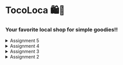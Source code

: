 # TocoLoca 🛍️🌴
### Your favorite local shop for simple goodies!!

<details>

<summary> Assignment 5
</summary>

## 1. Priority Order of CSS Selectors

Inline Style: Inline styles have the highest specificity since they are applied directly to the HTML element.
ID Selector: ID selectors are more specific than classes and element selectors.
Class, Pseudo Class, and Attribute Selectors: These have lower specificity than IDs but higher than element selectors.
Element Selector and Pseudo-Elements: These hold the lowest level of specificity.

## 2. Why Is Responsive Design Important in Web Application Development? 
Responsive design reduces data load and simplifies code by eliminating the need to create device-specific versions of a site. Its main goal is to ensure that web applications provide the best possible viewing and interaction experience across all devices.

Applications with Responsive Design:
GitHub: Provides a uniform experience on all devices.
Dropbox: Adapts its layout based on the device, offering a seamless experience across platforms. The mobile app simplifies tasks, while the desktop version enhances Windows Explorer, macOS Finder, and taskbar functionalities.

Applications without Responsive Design:
Older Government Websites: Some older local government portals lack responsive design, resulting in small text, misaligned elements, and non-functional features on mobile devices.
Legacy Corporate Portals: Some older intranet or corporate systems were designed exclusively for desktops, and without responsive updates, mobile users face issues like excessive zooming and scrolling.

## 3. Differences Between Margin, Border, and Padding

Margin: The space outside the element's border, used to clear an area around the element.
Border: A visible line around the padding and content of an element.
Padding: The space between the element’s content and its border.
How to Implement Them:
```
Margin:
css
Copy code
.element {
  margin: 20px;
}
.element {
  margin-top: 5px;
  margin-right: 10px;
  margin-bottom: 20px;
  margin-left: 30px;
}
Border:
css
Copy code
.element {
  border: 5px solid;
}
.element {
  border-top: 5px red;
  border-right: 5px green;
  border-bottom: 5px blue;
  border-left: 5px red;
}
Padding:
css
Copy code
.element {
  padding: 40px;
}
.element {
  padding-top: 15px;
  padding-right: 20px;
  padding-bottom: 25px;
  padding-left: 35px;
}
```
## 4. Concepts of Flexbox and Grid Layout

Flexbox: Flexbox allows for precise control over the alignment and distribution of space between items, working in one dimension (either row or column).
Uses:
Navigation Bars: Flexbox is often used to evenly space or center navigation items.
Responsive Layouts: Flexbox is effective for rearranging elements as screen sizes change, enhancing responsive design.
Grid: The grid system supports two-dimensional layouts, handling both rows and columns simultaneously, allowing for more complex designs.
Uses:
Dashboards: Ideal for organizing charts, tables, and widgets in a structured format.
Complex Page Layouts: Useful for building full web pages that require both rows and columns for content organization.
How I Implemented the Checklist

## 5. This section explains the step-by-step approach for implementing the features discussed in the assignment.
### Implement functions to delete and edit products.
1. Create two new functions in views.py to delete and edit products:
```
def edit_item(request, id):
    item = ItemEntry.objects.get(pk = id)
    form = ItemEntryForm(request.POST or None, instance=item)

    if form.is_valid() and request.method == "POST":
        form.save()
        return HttpResponseRedirect(reverse('main:show_main'))

    context = {'form': form}
    return render(request, "edit_item.html", context)

def delete_item(request, id):
    item = ItemEntry.objects.get(pk = id)
    item.delete()
    return HttpResponseRedirect(reverse('main:show_main'))
```
2. Add necessary dependent imports
```
from django.shortcuts import .., reverse
from django.http import .., HttpResponseRedirect
```
3. Add those two functions and their urls to views.py
```
from main.views import show_main, create_new_item, show_xml, show_json, show_xml_by_id, show_json_by_id, register, login_user, logout_user, edit_item, delete_item
urlpatterns = [
    ...
    path('edit-item/<uuid:id>', edit_item, name='edit_item'),
    path('delete/<uuid:id>', delete_item, name='delete_item'),
]
```
### Customize the design of the HTML templates that have been created in previous assignments using CSS or a CSS framework (such as Bootstrap, Tailwind, Bulma) with the following conditions:
1. Create a folder called `static`in the root directory with two other folders called `images` and `css`. This will be where we put our necessary images and designs.
2. Modified `base.html` to reference TailWindCSS and using whitenoise.
```
{% load static %}
<!DOCTYPE html>
<html lang="en">
  <head>
    <meta charset="UTF-8" />
    <meta name="viewport" content="width=device-width, initial-scale=1.0" />
    {% block meta %} {% endblock meta %}
    <script src="https://cdn.tailwindcss.com"></script>
    <link rel="stylesheet" href="{% static 'css/global.css' %}"/>
  </head>
  <body>
    {% block content %} {% endblock content %}
  </body>
</html>

# THIS IS IN SETTINGS.PY
MIDDLEWARE = [
    'django.middleware.security.SecurityMiddleware',
    'whitenoise.middleware.WhiteNoiseMiddleware',
    ....

# THIS IS TO DEAL WITH STATIC
STATIC_URL = '/static/'
if DEBUG:
    STATICFILES_DIRS = [
        BASE_DIR / 'static' # refers to /static root project in development mode
    ]
else:
    STATIC_ROOT = BASE_DIR / 'static' 
```
3. Add any needed images to images. Create a css file called `global.css`. Here is a short snippet.
```
.form-style form input, form textarea, form select {
    width: 100%;
    padding: 0.5rem;
    border: 2px solid #bcbcbc;
    border-radius: 0.375rem;
}
.form-style form input:focus, form textarea:focus, form select:focus {
    outline: none;
...
```
4. Using inline CSS, customized all html pages made from previous assignment.


### Create a navigation bar (navbar) for the features in the application that is responsive to different device sizes, especially mobile and desktop.
1. Created `navbar.html` in `templates` in root driectory. Here is a short snippet:
   ```
<nav class="bg-rose-800 shadow-lg fixed top-0 left-0 z-40 w-screen">
  <div class="max-w-7xl mx-auto px-4 sm:px-6 lg:px-8">
      <div class="flex items-center justify-between h-16">
    ...
   ```
      </details>

<details>
  
<summary>
  Assignment 4
</summary>

## 1. Differences between HttpResponseRedirect() and redirect() 
* HttpResponseRedirect():
A built-in Django class that returns an HTTP 302 response to redirect to a specific URL.Typically used when we want more control and modification on the response before returning it (e.g., adding cookies or values into the website’s local storage).
* redirect():
A Django shortcut function that implicitly uses HttpResponseRedirect().
redirect() is more convenient because it can accept various parameters (URL, named URL patterns, model instances, etc.) and is more concise in syntax.


## 2. How the Product Model is Linked to the User Model
In this project, the Product model is usually linked to the User model using ForeignKey. This connects each Product to a specific user.

```
class Product(models.Model):
    user = models.ForeignKey('auth.User', on_delete=models.CASCADE)
    id = models.UUIDField(primary_key=True, editable=False, default=uuid.uuid4)
    name = models.CharField(max_length=100)
    price = models.IntegerField()
    description = models.TextField(max_length=500)
```
How it works:
Each time a user creates a product entry, that entry is associated with exactly one logged-in User.
ForeignKey is used to create a many-to-one relationship between Product and User. In other words, one user can have many products, but each product belongs to only one user.

## 3. Differences Between Authentication and Authorization
Authentication is the process of verifying a user's identity, typically through credentials like a username and password. It ensures that only users with valid accounts can access the website. For example, when a user logs in with their credentials, their identity is authenticated. On the other hand, authorization determines what an authenticated user is allowed to access. It assigns specific permissions based on the user's role. For instance, after logging in, an admin can access the /admin panel, while a regular user cannot.

In Django, authentication verifies the user's credentials, and once successful, authorization checks their permissions to grant or restrict access to various resources. Django manages both processes using middleware. The authenticated user is stored as request.user in every request, making it easy to retrieve user information. Additionally, Django offers permissions and groups to control access at a granular level, allowing different levels of access for different users. Built-in decorators like @login_required and permission checks can be applied to views to ensure secure access.

## 4. How Django Remembers Logged-In Users
Authentication is the process of verifying a user's identity, typically through credentials like a username and password. It ensures that only users with valid accounts can access the website. For example, when a user logs in with their credentials, their identity is authenticated. On the other hand, authorization determines what an authenticated user is allowed to access. It assigns specific permissions based on the user's role. For instance, after logging in, an admin can access the /admin panel, while a regular user cannot.

In Django, authentication verifies the user's credentials, and once successful, authorization checks their permissions to grant or restrict access to various resources. Django manages both processes using middleware. The authenticated user is stored as request.user in every request, making it easy to retrieve user information. Additionally, Django offers permissions and groups to control access at a granular level, allowing different levels of access for different users. Built-in decorators like @login_required and permission checks can be applied to views to ensure secure access.

# Checklist Implementation Steps
### 1. Implementing User Registration, Login, and Logout Functions
a) Create a form in a view for new user registration using UserCreationForm
```
def register(request):
    form = UserCreationForm()

    if request.method == "POST":
        form = UserCreationForm(request.POST)
        if form.is_valid():
            form.save()
            messages.success(request, 'Your account has been successfully created!')
            return redirect('main:login')
    context = {'form':form}
    return render(request, 'register.html', context)
```
b) Create the auth/register.html template to display the registration form.
c) Create a login form in a view for registered users to log in
```
def login_user(request):
   if request.method == 'POST':
      form = AuthenticationForm(data=request.POST)

      if form.is_valid():
        user = form.get_user()
        login(request, user)
        response = HttpResponseRedirect(reverse("main:show_main"))
        response.set_cookie('last_login', str(datetime.datetime.now()))
        return response

   else:
      form = AuthenticationForm(request)
   context = {'form': form}
   return render(request, 'login.html', context)
```
d) Create the auth/login.html template to display the login form
e) Create a logout form in a view for users to log out.
```
def login_user(request):
   if request.method == 'POST':
      form = AuthenticationForm(data=request.POST)

      if form.is_valid():
        user = form.get_user()
        login(request, user)
        response = HttpResponseRedirect(reverse("main:show_main"))
        response.set_cookie('last_login', str(datetime.datetime.now()))
        return response

   else:
      form = AuthenticationForm(request)
   context = {'form': form}
   return render(request, 'login.html', context)
```
g) Add a logout link in the template for easy logout through a button
h) Finally, ensure all views are called through urls.py:
```
urlpatterns = [
    ...
    path('register/', register, name='register'),
    path('login/', login_user, name='login'),
    path('logout/', logout_user, name='logout'),
]
```

### 2. Linking Product Model to User
a) Create a Product model and add a ForeignKey to User so that each created product can be associated with a user.
```
import uuid 
from django.db import models
from django.contrib.auth.models import User

class ItemEntry(models.Model):
    user = models.ForeignKey(User, on_delete=models.CASCADE)
    id = models.UUIDField(primary_key=True, default=uuid.uuid4, editable=False)
    name = models.CharField(max_length=255)
    price = models.IntegerField()
    desc = models.TextField()

```
b) Run migrations to apply the changes

### 3. Using Cookies
a) Set cookies when the user logs in
```
        response = HttpResponseRedirect(reverse("main:show_main"))
        response.set_cookie('last_login', str(datetime.datetime.now()))
        return response
```

</details>

<details>

<summary>Assignment 3</summary>

## Explain why we need data delivery in implementing a platform.

EEffective data delivery is key to running a platform because it ensures that information reaches the right people or systems quickly and correctly. This helps the platform function smoothly, supports real-time decisions, keeps data secure, and makes sure everyone is using the latest information. Without good data delivery, platforms would struggle with performance, fail to meet user needs, and have trouble protecting sensitive information.

## In your opinion, which is better, XML or JSON? Why is JSON more popular than XML?

Personally, I prefer JSON because it's structure and distinct appearance, making it much more human readable. According to [Amazon Web Services](https://aws.amazon.com/compare/the-difference-between-json-xml/#:~:text=JSON%20is%20simple%20and%20more,is%20complex%20and%20less%20flexible.&text=JSON%20supports%20numbers%2C%20objects%2C%20strings,dates%2C%20images%2C%20and%20namespaces.), JSON is faster to parse and better suited for APIs, mobile apps, and data interchange, while XML is ideal for complex data structures with multiple variables. JSON supports fewer data types but is generally more efficient and secure. 

## Explain the functional usage of is_valid() method in Django forms. Also explain why we need the method in forms.'

The is_valid() method in Django forms checks whether the data entered meets the form’s validation rules, such as data type and length. If all fields contain valid data, it returns True and stores the cleaned data in the form’s cleaned_data attribute. This method is crucial for ensuring that user input is correct and ready to be processed or saved to the database. It simplifies error handling by verifying data before any further actions, helping to maintain data integrity and prevent invalid entries.

## Why do we need csrf_token when creating a form in Django? What could happen if we did not use csrf_token on a Django form? How could this be leveraged by an attacker?


The csrf_token is a crucial security feature in Django that protects web applications from Cross-Site Request Forgery (CSRF) attacks. These attacks occur when an attacker tricks an authenticated user into unknowingly submitting malicious requests, potentially leading to unauthorized actions like changing account details or transferring funds. The csrf_token ensures that every form submission or request comes from a legitimate source (the same domain) by embedding a unique token in each form. When the form is submitted, the server checks the token, and if it's missing or invalid, the request is rejected, preventing unauthorized actions and securing the user’s session.

## Explain how you implemented the checklist above step-by-step (not just following the tutorial).


## Explain how you implemented the checklist above step-by-step

1. First thing I did was create a html template, all my pages will be following this template, and modified this line so that it would be accessible by the other html files.

```
<!DOCTYPE html>
<html lang="en">
  <head>
    <meta charset="UTF-8">
    <meta name="viewport" content="width=device-width, initial-scale=1.0">
    <link href="https://fonts.googleapis.com/css2?family=Poppins:wght@300;400;600&display=swap" rel="stylesheet">
    {% block meta %} {% endblock meta %}
  </head>

  <body>
    {% block content %} {% endblock content %}
  </body>
```

```
TEMPLATES = [
    {
        ...
        'DIRS': [BASE_DIR / 'templates'],
        ...
```

2. After that, I changed a couple lines in the `model.py` so that any item entries will now have an id

```
import uuid
...
class ItemEntry(models.Model):
    id = models.UUIDField(primary_key=True, default=uuid.uuid4, editable=False)
    ...
```

3. Moving on, we create a Form Input Data, where we will be adding the way our data will be stored in the database

```
from django.forms import ModelForm
from main.models import ItemEntry

class ItemEntryForm(ModelForm):
    class Meta:
        model = ItemEntry
        fields = ["name", "price", "desc"]
```

4. On `views.py`, we change this line of code so that we can allow redirects, in the same file, we create this new function so that we can request with method POST to our DB.

```
from django.shortcuts import render, redirect
```

```
def create_new_item(request):
    form = ItemEntryForm(request.POST or None)

    if form.is_valid() and request.method == "POST":
        form.save()
        return redirect('main:show_main')

    context = {'form': form}
    return render(request, "create_new_item.html", context)
```

5. I've also adjusted my `show_main` function like this

```
def show_main(request):
    item_entries = ItemEntry.objects.all()

    context = {
        'Name' : 'TocaLoca',
        'Price': 'Keira Diaz',
        'Desc': 'KKI',
        'item_entries' : item_entries
    }

    return render(request, "main.html", context)
```

Additionally, I've also created this functions, I'll explain below.

```
def show_xml(request):
    data = ItemEntry.objects.all()
    return HttpResponse(serializers.serialize("xml", data), content_type="application/xml")

def show_json(request):
    data = ItemEntry.objects.all()
    return HttpResponse(serializers.serialize("json", data), content_type="application/json")

def show_xml_by_id(request, id):
    data = ItemEntry.objects.filter(pk=id)
    return HttpResponse(serializers.serialize("xml", data), content_type="application/xml")

def show_json_by_id(request, id):
    data = ItemEntry.objects.filter(pk=id)
    return HttpResponse(serializers.serialize("json", data), content_type="application/json")
```

6. To perform routing, I changed  `urls.py`, so that we imported all the functions and include their path in url_patterns.

```
from main.views import show_main, create_new_item, show_xml, show_json, show_xml_by_id, show_json_by_id

app_name = 'main'

urlpatterns = [
    path('', show_main, name='show_main'),
    path('create_new_item', create_new_item, name='create_new_item'),
    path('xml/', show_xml, name='show_xml'),
    path('json/', show_json, name='show_json'),
    path('xml/<str:id>/', show_xml_by_id, name='show_xml_by_id'),
    path('json/<str:id>/', show_json_by_id, name='show_json_by_id'),
]
```

7. I then modified the html file for main and create new item
8. Back to representing data is JSON and XML, I needed to add some imports earlier, namely these two

```
from django.http import HttpResponse
from django.core import serializers
```
Serializer are what converts python data types to your desired data type and vice versa, in this case, XML and JSON. The functions earlier would combine all the the data in the database and represnt it as its respective form. The difference between with id and without id is that the function has an added filter. 

<details>
<summary>POSTMAN Proof</summary>
  
![image](https://github.com/user-attachments/assets/e8ab748e-8410-4748-8e51-448778a10148)

![image](https://github.com/user-attachments/assets/b13d5cc0-19d7-4acf-bc77-abd4b30f52d5)

![image](https://github.com/user-attachments/assets/e09fe769-e139-4e48-aba4-02541c9d4a78)

![image](https://github.com/user-attachments/assets/a0a2acc8-eeea-4f9e-91f3-2c47a1efb522)

</details>

</details>

<details>


<summary>Assignment 2</summary>

## Explain how you implemented the checklist above step-by-step.

### Create a new Django project.

First and Foremost, breaking down the problem step by step to have a clear vision on what to do. After analyzing, I realized that they were asking for a combination of tutorial 0 and 1.

```
env\Scripts\activate
```

This first line is to activate the previous virtual environment I had already created from the tutorials. The purpose of this virtual environment is to store all my dependencies and imports rather than importing them all to my computer.

```
django-admin startproject TocoLoca .
```

Next, it was time to set up the actual django project which I set as TocoLoca, which is a play on "toko lokal".

### Create an application with the name main in the project.

```
python manage.py startapp main
```
### Perform routing in the project so that the application main can run.
```
...
INSTALLED_APPS = [
    ...,
    'main'
]
...
```

I then created an application as part of my django project called main and added main as an installed app in my settings.py thats in my original TocoLoca Project.   Now, it's time to handle migrations. This involves creating a folder for migrations and applying migrations to the local database. 

```
python manage.py makemigrations
python manage.py migrate
```


### Create a model in the application main with the name Product and have the mandatory
```
from django.db import models

class Product(models.Model):
    name = models.CharField(max_length=255)
    price = models.IntegerField()
    description = models.TextField()

```

Moving on, I started programmed a model to fit this program. 

### Create a function in views.py to return to an HTML template that displays the name of the application and your name and class.

```
from django.shortcuts import render

def show_main(request):
    context = {
        'Name' : 'TocaLoca',
        'Price': 'Keidi',
        'Desc': 'KKI'
    }

    return render(request, "main.html", context)
```

My function called show_main returns a HTML template based on the request.

### Create a routing in urls.py for the application main to map the function created in views.py.

```
from django.urls import path
from main.views import show_main

app_name = 'main'

urlpatterns = [
    path('', show_main, name='show_main'),
]
```
The above is in urls.py which is part of main.


## Create a diagram that contains the request client to a Django-based web application and the response it gives, and explain the relationship between urls.py, views.py, models.py, and the html file.

![image](https://github.com/user-attachments/assets/bcf23b23-161a-413f-b5f9-5d586b95a893)


## Explain the use of git in software development!

Git is a distributed version control system used in software development to track changes in code, facilitate collaboration, and maintain a history of revisions. It enables developers to create branches to work on new features or bug fixes without affecting the main codebase. These branches can be merged back into the main project after review, ensuring that changes are integrated smoothly. Git also provides tools for resolving conflicts when multiple developers make changes to the same code. Its use ensures code consistency, enables teamwork, and helps manage complex projects efficiently by tracking every change.

# In your opinion, out of all the frameworks available, why is Django used as the starting point for learning software development?

Django is often used as a starting point for learning software development because it provides a well-structured and beginner-friendly framework with everything included. Its "batteries-included" philosophy offers built-in features like an admin panel, authentication, and database management, which help newcomers quickly build functional applications without needing extensive setup. Django emphasizes good development practices, including the DRY (Don't Repeat Yourself) principle, making it easier to learn clean, maintainable code.

# Why is the Django model called an ORM?

The Django model is called an ORM (Object-Relational Mapping) because it acts as a bridge between the relational database and the object-oriented programming model. In Django, models represent database tables, and each instance of a model corresponds to a row in the table. The ORM allows developers to interact with the database using Python code instead of writing raw SQL queries. It automatically converts Python objects (models) into database records and vice versa, simplifying database operations and making it easier to work with complex data relationships within a Python application.

</details>
